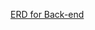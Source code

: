 [ERD for Back-end](https://github.com/project-progression-system/samurai-server/blob/master/Back-end%20progress(1).pdf)
